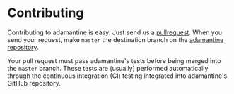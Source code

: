 # Contributing

Contributing to adamantine is easy. Just send us a [pullrequest](https://help.github.com/articles/using-pull-requests/).
When you send your request, make `master` the destination branch on the [adamantine repository](https://github.com/adamantine-sim/adamantine).

Your pull request must pass adamantine's tests before being merged into the `master` branch. These tests are (usually) performed automatically through the continuous integration (CI) testing integrated into adamantine's GitHub repository.
